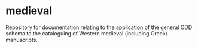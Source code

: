 # medieval
Repository for documentation relating to the application of the general ODD schema to the cataloguing of Western medieval (including Greek) manuscripts.
